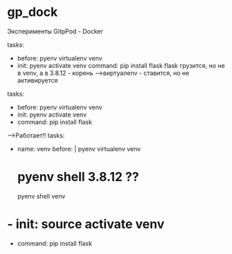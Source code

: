 # gp_dock
Эксперименты GitpPod - Docker 

tasks:
  - before:
      pyenv virtualenv venv
  - init: pyenv activate venv
  command: pip install flask
flask грузится, но не в venv,  а в 3.8.12 - корень
-->виртуалenv - ставится, но не активируется    

tasks:
  - before: pyenv virtualenv venv 
  - init: pyenv activate venv
  - command: pip install flask


-->Работает!!
  tasks:
  - name: venv
    before: |
      pyenv virtualenv venv 
      # pyenv shell 3.8.12 ??
      pyenv shell venv
  # - init: source activate venv
  - command: pip install flask
